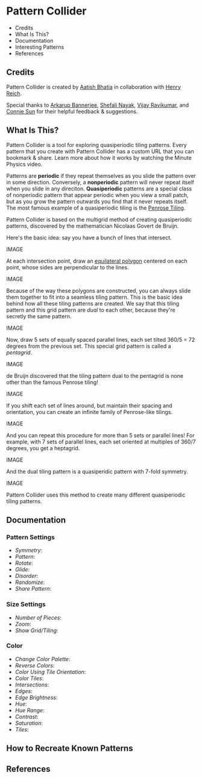 # Pattern Collider

- Credits
- What Is This?
- Documentation
- Interesting Patterns
- References

## Credits

Pattern Collider is created by [Aatish Bhatia](https://aatishb.com/) in collaboration with [Henry Reich](https://www.minutephysics.com/).

Special thanks to [Arkarup Bannerjee](https://www.arkarup.com/), [Shefali Nayak](https://shefalinayak.com/), [Vijay Ravikumar](https://this-vijay.github.io/), and [Connie Sun](https://www.cartoonconnie.com/) for their helpful feedback & suggestions.

## What Is This?

Pattern Collider is a tool for exploring quasiperiodic tiling patterns. Every pattern that you create with Pattern Collider has a custom URL that you can bookmark & share. Learn more about how it works by watching the Minute Physics video.

Patterns are **periodic** if they repeat themselves as you slide the pattern over in some direction. Conversely, a **nonperiodic** pattern will never repeat itself when you slide in any direciton. **Quasiperiodic** patterns are a special class of nonperiodic pattern that appear periodic when you view a small patch, but as you grow the pattern outwards you find that it never repeats itself. The most famous example of a quasiperiodic tiling is the [Penrose Tiling](https://en.wikipedia.org/wiki/Penrose_tiling).

Pattern Collider is based on the multigrid method of creating quasiperiodic patterns, discovered by the mathematician Nicolaas Govert de Bruijn. 

Here's the basic idea: say you have a bunch of lines that intersect.

IMAGE

At each intersection point, draw an [equilateral polygon](https://en.wikipedia.org/wiki/Equilateral_polygon) centered on each point, whose sides are perpendicular to the lines.

IMAGE

Because of the way these polygons are constructed, you can always slide them together to fit into a seamless tiling pattern. This is the basic idea behind how all these tiling patterns are created. We say that this tiling pattern and this grid pattern are *dual* to each other, because they're secretly the same pattern.

IMAGE

Now, draw 5 sets of equally spaced parallel lines, each set tilted 360/5 = 72 degrees from the previous set. This special grid pattern is called a *pentagrid*.

IMAGE

de Bruijn discovered that the tiling pattern dual to the pentagrid is none other than the famous Penrose tiling!

IMAGE

If you shift each set of lines around, but maintain their spacing and orientation, you can create an infinite family of Penrose-like tilings.

IMAGE

And you can repeat this procedure for more than 5 sets or parallel lines! For example, with 7 sets of parallel lines, each set oriented at multiples of 360/7 degrees, you get a heptagrid.

IMAGE

And the dual tiling pattern is a quasiperidic pattern with 7-fold symmetry. 

IMAGE

Pattern Collider uses this method to create many different quasiperiodic tiling patterns.

## Documentation

### Pattern Settings

- *Symmetry*: 
- *Pattern*: 
- *Rotate*: 
- *Glide*: 
- *Disorder*: 
- *Randomize*: 
- *Share Pattern*: 

### Size Settings

- *Number of Pieces*: 
- *Zoom*:
- *Show Grid/Tiling*:

### Color

- *Change Color Palette*:
- *Reverse Colors*:
- *Color Using Tile Orientation*:
- *Color Tiles*: 
- *Intersections*: 
- *Edges*: 
- *Edge Brightness*: 
- *Hue*: 
- *Hue Range*: 
- *Contrast*: 
- *Saturation*: 
- *Tiles*: 

## How to Recreate Known Patterns

## References